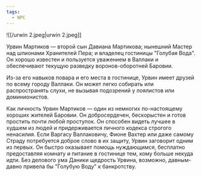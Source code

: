 ```yaml
---
tags:
  - NPC
---
```

![[/urwin 2.jpeg|urwin 2.jpeg]]

Урвин Мартиков — второй сын Давиана Мартикова; нынешний Мастер над шпионами Хранителей Пера; и владелец гостиницы "Голубая Вода". Он хорошо известен и пользуется уважением в Валлаки и обеспечивают текущую разведку воронов-оборотней Баровии.

Из-за его навыков повара и его места в гостинице, Урвин имеет друзей по всему городу Валлаки. Он может легко собирать или распространять слухи, не вызывая подозрений у лоялистов или доминионистов.

Как личность Урвин Мартиков — один из немногих по-настоящему хороших жителей Баровии. Он добросердечен, бескорыстен и готов простить почти любой проступок. Он способен видеть лучшее в худшем из людей и придерживается личного кодекса строгого ненасилия. Если Варгасу Валлаковичу, Фионе Вахтер или даже самому Страду потребуется доброе слово в их защиту, Урвин заговорит одним из первых. Он быстро оказывает помощь нуждающимся, бесплатно предоставляя комнату и питание в гостинице тем, кому больше некуда идти. Без делового ума Даники щедрость Урвина, возможно, давным-давно привела бы "Голубую Воду" к банкротству.